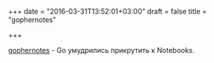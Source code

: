 +++
date = "2016-03-31T13:52:01+03:00"
draft = false
title = "gophernotes"

+++

<p><a href="https://github.com/gophergala2016/gophernotes">gophernotes</a>&nbsp;- Go умудрились прикрутить к&nbsp;Notebooks.</p>

